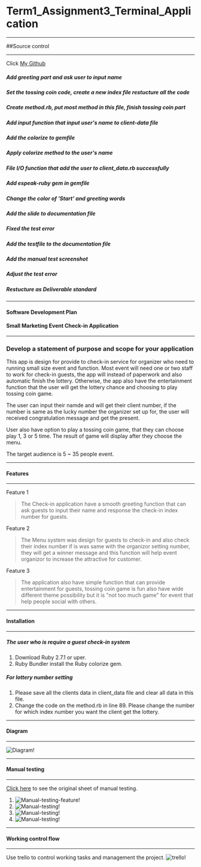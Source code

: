 # Term1_Assignment3_Terminal_Application

---

##Source control

---

Click [My Github](https://github.com/vivian-bb/assignment3_terminalapp "Vivian's Github")

##### Add greeting part and ask user to input name

##### Set the tossing coin code, create a new index file restucture all the code

##### Create method.rb, put most method in this file, finish tossing coin part

##### Add input function that input user's name to client-data file

##### Add the colorize to gemfile

##### Apply colorize method to the user's name

##### File I/O function that add the user to client_data.rb successfully

##### Add espeak-ruby gem in gemfile

##### Change the color of 'Start' and greeting words

##### Add the slide to documentation file

##### Fixed the test error

##### Add the testfile to the documentation file

##### Add the manual test screenshot

##### Adjust the test error

##### Restucture as Deliverable standard

---

#### Software Development Plan

#### Small Marketing Event Check-in Application

---

### Develop a statement of purpose and scope for your application

This app is design for provide to check-in service for organizer who need to running small size event and function. Most event will need one or two staff to work for check-in guests, the app will instead of paperwork and also automatic finish the lottery. Otherwise, the app also have the entertainment function that the user will get the lottery chance and choosing to play tossing coin game.

The user can input their namde and will get their client number, if the number is same as the lucky number the organizer set up for, the user will received congratulation message and get the present.

User also have option to play a tossing coin game, that they can choose play 1, 3 or 5 time. The result of game will display after they choose the menu.

The target audience is 5 ~ 35 people event.

---

#### Features

---

Feature 1

> The Check-in application have a smooth greeting function that can ask guests to input their name and response the check-in index number for guests.

Feature 2

> The Menu system was design for guests to check-in and also check their index number if is was same with the organizor setting number, they will get a winner message and this function will help event organizor to increase the attractive for customer.

Feature 3

> The application also have simple function that can provide entertainment for guests, tossing coin game is fun also have wide different theme possibility but it is "not too much game" for event that help people social with others.

---

#### Installation

---

##### The user who is require a guest check-in system

1. Download Ruby 2.7.1 or uper.
2. Ruby Bundler install the Ruby colorize gem.

##### For lottery number setting

1. Please save all the clients data in client_data file and clear all data in this file.
2. Change the code on the method.rb in line 89.
   Please change the number for which index number you want the client get the lottery.

---

#### Diagram

---

![Diagram!](../doc/diagram.png "diagram")

---

#### Manual testing

---

[Click here](https://docs.google.com/spreadsheets/d/1CLAdqfYu0Y8tO7SLcoBg99b9pW2JXJJpPiqGjf-vNW4/edit?usp=sharing "Manual testing") to see the original sheet of manual testing.

1. ![Manual-testing-feature!](../doc/feature.png "feature-testing1")
2. ![Manual-testing!](../doc/manualtest1.png "manual-testing1")
3. ![Manual-testing!](../doc/manualtest2.png "manual-testing1")
4. ![Manual-testing!](../doc/manualtest3.png "manual-testing1")

---

#### Working control flow

---

Use trello to control working tasks and management the project.
![trello!](../doc/trello.png "trello")
